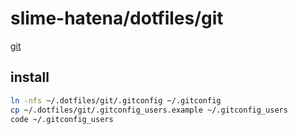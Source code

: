 # slime-hatena/dotfiles/git

[git](https://git-scm.com/)

## install

```sh { name=git-install }
ln -nfs ~/.dotfiles/git/.gitconfig ~/.gitconfig
cp ~/.dotfiles/git/.gitconfig_users.example ~/.gitconfig_users
code ~/.gitconfig_users
```
